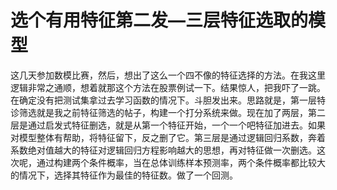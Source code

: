 # 选个有用特征第二发—三层特征选取的模型

这几天参加数模比赛，然后，想出了这么一个四不像的特征选择的方法。在我这里逻辑非常之通顺，想着就那这个方法在股票例试一下。结果惊人，把我吓了一跳。在确定没有把测试集拿过去学习函数的情况下。斗胆发出来。思路就是，第一层特诊筛选就是我之前特征筛选的帖子，构建一个打分系统来做。现在加了两层，第二层是通过启发式特征删选，就是从第一个特征开始，一个一个吧特征加进去。如果对模型整体有帮助，将特征留下，反之删了它。第三层是通过逻辑回归系数，奔着系数绝对值越大的特征对逻辑回归方程影响越大的思想，再对特征做一次删选。这次呢，通过构建两个条件概率，当在总体训练样本预测率，两个条件概率都比较大的情况下，选择其特征作为最佳的特征数。做了一个回测。